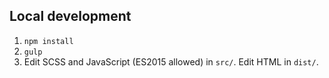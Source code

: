 ## Local development

1. `npm install`
2. `gulp`
3. Edit SCSS and JavaScript (ES2015 allowed) in `src/`. Edit HTML in `dist/`.
